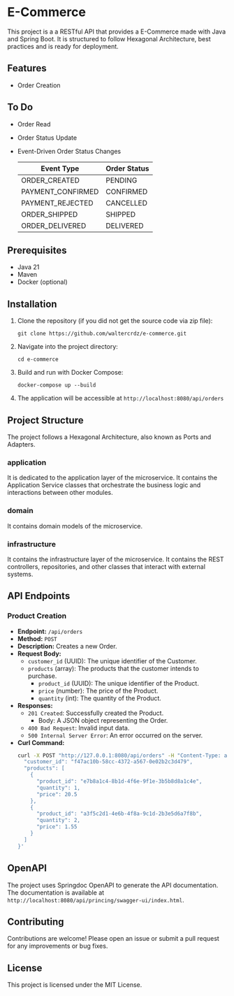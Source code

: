 # E-Commerce

This project is a a RESTful API that provides a E-Commerce made with Java and Spring Boot. It is structured to follow Hexagonal Architecture, best practices and is ready for deployment.

## Features

- Order Creation

## To Do

- Order Read
- Order Status Update
- Event-Driven Order Status Changes

    | Event Type         | Order Status |
    |--------------------|--------------|
    | ORDER_CREATED      | PENDING      |
    | PAYMENT_CONFIRMED  | CONFIRMED    |
    | PAYMENT_REJECTED   | CANCELLED    |
    | ORDER_SHIPPED      | SHIPPED      |
    | ORDER_DELIVERED    | DELIVERED    |

## Prerequisites

- Java 21
- Maven
- Docker (optional)

## Installation

1. Clone the repository (if you did not get the source code via zip file):
    ```
    git clone https://github.com/waltercrdz/e-commerce.git
    ```
2. Navigate into the project directory:
    ```
    cd e-commerce
    ```
3. Build and run with Docker Compose:
    ```
    docker-compose up --build
    ```
6. The application will be accessible at `http://localhost:8080/api/orders`

## Project Structure

The project follows a Hexagonal Architecture, also known as Ports and Adapters.

### application

It is dedicated to the application layer of the microservice. It contains the Application Service classes that orchestrate the business logic and interactions between other modules.

### domain

It contains domain models of the microservice.

### infrastructure

It contains the infrastructure layer of the microservice. It contains the REST controllers, repositories, and other classes that interact with external systems.

## API Endpoints

### Product Creation

- **Endpoint:** `/api/orders`
- **Method:** `POST`
- **Description:** Creates a new Order.
- **Request Body:**
    - `customer_id` (UUID): The unique identifier of the Customer.
    - `products` (array): The products that the customer intends to purchase.
        - `product_id` (UUID): The unique identifier of the Product.
        - `price` (number): The price of the Product.
        - `quantity` (int): The quantity of the Product.
- **Responses:**
    - `201 Created`: Successfully created the Product.
        - Body: A JSON object representing the Order.
    - `400 Bad Request`: Invalid input data.
    - `500 Internal Server Error`: An error occurred on the server.
- **Curl Command:**
    ```bash
    curl -X POST "http://127.0.0.1:8080/api/orders" -H "Content-Type: application/json" -d '{
      "customer_id": "f47ac10b-58cc-4372-a567-0e02b2c3d479",
      "products": [
        {
          "product_id": "e7b8a1c4-8b1d-4f6e-9f1e-3b5b8d8a1c4e",
          "quantity": 1,
          "price": 20.5
        },
        {
          "product_id": "a3f5c2d1-4e6b-4f8a-9c1d-2b3e5d6a7f8b",
          "quantity": 2,
          "price": 1.55
        }
      ]
    }'
    ```

## OpenAPI

The project uses Springdoc OpenAPI to generate the API documentation. The documentation is available at `http://localhost:8080/api/princing/swagger-ui/index.html`.

## Contributing

Contributions are welcome! Please open an issue or submit a pull request for any improvements or bug fixes.

## License

This project is licensed under the MIT License.